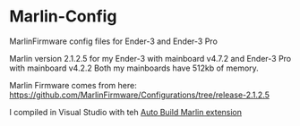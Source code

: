 # Marlin-Config
MarlinFirmware config files for Ender-3 and Ender-3 Pro

Marlin version 2.1.2.5 for my Ender-3 with mainboard v4.7.2 and Ender-3 Pro with mainboard v4.2.2
Both my mainboards have 512kb of memory.

Marlin Firmware comes from here: https://github.com/MarlinFirmware/Configurations/tree/release-2.1.2.5

I compiled in Visual Studio with teh [Auto Build Marlin extension](https://marlinfw.org/docs/basics/auto_build_marlin.html)


